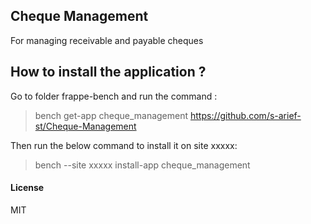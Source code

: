## Cheque Management

For managing receivable and payable cheques

## How to install the application ?

Go to folder frappe-bench and run the command :
> bench get-app cheque_management https://github.com/s-arief-st/Cheque-Management

Then run the below command to install it on site xxxxx:
> bench --site xxxxx install-app cheque_management

#### License

MIT
